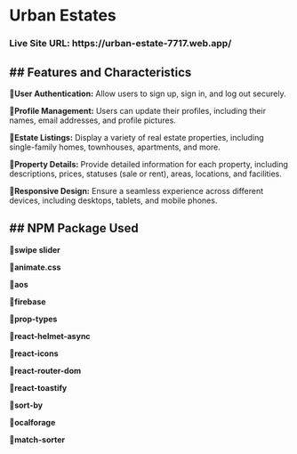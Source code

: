 <h1><strong>Urban Estates</strong></h1>

<h3>Live Site URL: https://urban-estate-7717.web.app/</h3>

<h2><strong>## Features and Characteristics</strong></h2>

<p><strong>🔸User Authentication:</strong>  Allow users to sign up, sign in, and log out securely.</p>
<p><strong>🔸Profile Management:</strong>  Users can update their profiles, including their names, email addresses, and profile pictures.</p>
<p><strong>🔸Estate Listings:</strong>  Display a variety of real estate properties, including single-family homes, townhouses, apartments, and more.</p>
<p><strong>🔸Property Details:</strong>  Provide detailed information for each property, including descriptions, prices, statuses (sale or rent), areas, locations, and facilities.</p>
<p><strong>🔸Responsive Design:</strong>  Ensure a seamless experience across different devices, including desktops, tablets, and mobile phones.</p>

<h2><strong>## NPM Package Used
</strong></h2>

<p><strong>🔸swipe slider</strong></p>
<p><strong>🔸animate.css</strong></p>
<p><strong>🔸aos</strong></p>
<p><strong>🔸firebase</strong></p>
<p><strong>🔸prop-types</strong></p>
<p><strong>🔸react-helmet-async</strong></p>
<p><strong>🔸react-icons</strong></p>
<p><strong>🔸react-router-dom</strong></p>
<p><strong>🔸react-toastify</strong></p>
<p><strong>🔸sort-by</strong></p>
<p><strong>🔸ocalforage</strong></p>
<p><strong>🔸match-sorter</strong></p>
